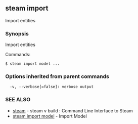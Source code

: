 ## steam import

Import entities

### Synopsis


Import entities

Commands:

    $ steam import model ...

### Options inherited from parent commands

```
  -v, --verbose[=false]: verbose output
```

### SEE ALSO
* [steam](steam.md)	 - steam v build : Command Line Interface to Steam
* [steam import model](steam_import_model.md)	 - Import Model

